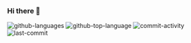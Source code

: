 ### Hi there 👋

<!--
**sw0817/sw0817** is a ✨ _special_ ✨ repository because its `README.md` (this file) appears on your GitHub profile.

Here are some ideas to get you started:

- 🔭 I’m currently working on ...
- 🌱 I’m currently learning ...
- 👯 I’m looking to collaborate on ...
- 🤔 I’m looking for help with ...
- 💬 Ask me about ...
- 📫 How to reach me: ...
- 😄 Pronouns: ...
- ⚡ Fun fact: ...
-->

![github-languages](https://img.shields.io/github/languages/count/sw0817/survive)
![github-top-language](https://img.shields.io/github/languages/top/sw0817/survive)
![commit-activity](https://img.shields.io/github/commit-activity/w/sw0817/survive)
![last-commit](https://img.shields.io/github/last-commit/sw0817/survive)

